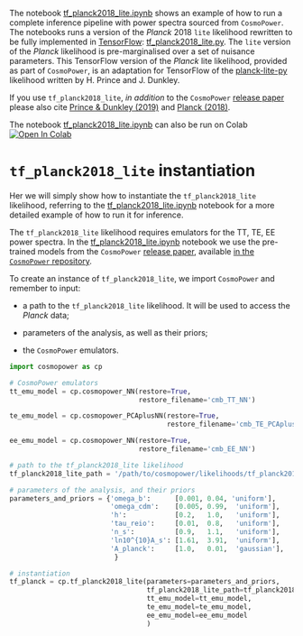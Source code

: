 The notebook [tf_planck2018_lite.ipynb](https://github.com/alessiospuriomancini/cosmopower/blob/main/cosmopower/notebooks/likelihoods_notebooks/tf_planck2018_lite.ipynb) shows an example of how to run a complete inference pipeline with power spectra sourced from ``CosmoPower``. The notebooks runs a version of the _Planck_ 2018 ``lite`` likelihood rewritten to be fully implemented in [TensorFlow](https://www.tensorflow.org/): [tf_planck2018_lite.py](https://github.com/alessiospuriomancini/cosmopower/blob/main/cosmopower/likelihoods/tf_planck2018_lite). The ``lite`` version of the _Planck_ likelihood is pre-marginalised over a set of nuisance parameters. This TensorFlow version of the _Planck_ lite likelihood, provided as part of ``CosmoPower``, is an adaptation for TensorFlow of the [planck-lite-py](https://github.com/heatherprince/planck-lite-py) likelihood written by H. Prince and J. Dunkley.

If you use ``tf_planck2018_lite``, _in addition_ to the ``CosmoPower`` [release paper](https://arxiv.org/abs/2106.03846) please also cite [Prince & Dunkley (2019)](https://arxiv.org/abs/1909.05869) and [Planck (2018)](https://arxiv.org/abs/1907.12875).

The notebook [tf_planck2018_lite.ipynb](https://github.com/alessiospuriomancini/cosmopower/blob/main/cosmopower/notebooks/likelihoods_notebooks/tf_planck2018_lite.ipynb) can also be run on Colab [![Open In Colab](https://colab.research.google.com/assets/colab-badge.svg)](https://colab.research.google.com/drive/1TUDp1MWe0nU79JJXlsHBuMszWVpOLg7S?usp=sharing)


# ``tf_planck2018_lite`` instantiation

Her we will simply show how to instantiate the ``tf_planck2018_lite`` likelihood, referring to the [tf_planck2018_lite.ipynb](https://github.com/alessiospuriomancini/cosmopower/blob/main/cosmopower/notebooks/likelihoods_notebooks/tf_planck2018_lite.ipynb) notebook for a more detailed example of how to run it for inference.

The ``tf_planck2018_lite`` likelihood requires emulators for the TT, TE, EE power spectra. In the [tf_planck2018_lite.ipynb](https://github.com/alessiospuriomancini/cosmopower/blob/main/cosmopower/notebooks/likelihoods_notebooks/tf_planck2018_lite.ipynb) notebook we use the pre-trained models from the ``CosmoPower`` [release paper](https://arxiv.org/abs/2106.03846), available [in the ``CosmoPower`` repository](https://github.com/alessiospuriomancini/cosmopower/blob/main/cosmopower/trained_models/CP_paper/CMB).

To create an instance of ``tf_planck2018_lite``, we import ``CosmoPower`` and remember to input:

- a path to the ``tf_planck2018_lite`` likelihood. It will be used to access the _Planck_ data;

- parameters of the analysis, as well as their priors;

- the ``CosmoPower`` emulators.


```python
import cosmopower as cp

# CosmoPower emulators
tt_emu_model = cp.cosmopower_NN(restore=True,
                                restore_filename='cmb_TT_NN')

te_emu_model = cp.cosmopower_PCAplusNN(restore=True,
                                       restore_filename='cmb_TE_PCAplusNN')

ee_emu_model = cp.cosmopower_NN(restore=True,
                                restore_filename='cmb_EE_NN')

# path to the tf_planck2018_lite likelihood
tf_planck2018_lite_path = '/path/to/cosmopower/likelihoods/tf_planck2018_lite/'

# parameters of the analysis, and their priors
parameters_and_priors = {'omega_b':      [0.001, 0.04, 'uniform'],
                         'omega_cdm':    [0.005, 0.99,  'uniform'],
                         'h':            [0.2,   1.0,   'uniform'],
                         'tau_reio':     [0.01,  0.8,   'uniform'],
                         'n_s':          [0.9,   1.1,   'uniform'],
                         'ln10^{10}A_s': [1.61,  3.91,  'uniform'],
                         'A_planck':     [1.0,   0.01,  'gaussian'],
                          }

# instantiation
tf_planck = cp.tf_planck2018_lite(parameters=parameters_and_priors, 
                                  tf_planck2018_lite_path=tf_planck2018_lite_path,
                                  tt_emu_model=tt_emu_model,
                                  te_emu_model=te_emu_model,
                                  ee_emu_model=ee_emu_model
                                  )
```
